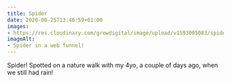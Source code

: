 ```yaml
---
title: Spider
date: 2020-06-25T13:46:59+01:00
images:
- https://res.cloudinary.com/growdigital/image/upload/v1593005083/spider-908483.jpg
imageAlt:
- Spider in a web funnel!
---
```


Spider! Spotted on a nature walk with my 4yo, a couple of days ago, when we still had rain!
